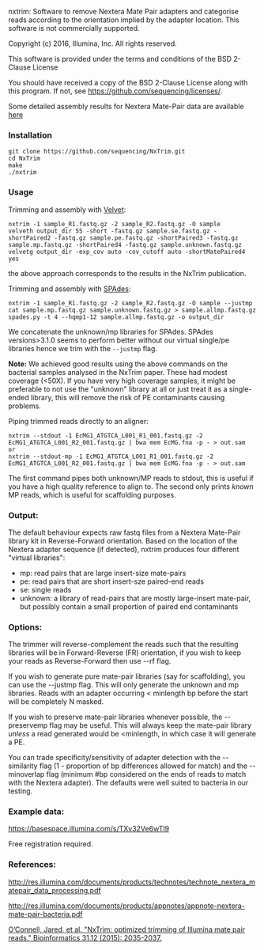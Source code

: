 nxtrim: Software to remove Nextera Mate Pair adapters and categorise reads according to the orientation implied by the adapter location.  This software is not commercially supported.

Copyright (c) 2016, Illumina, Inc. All rights reserved.

This software is provided under the terms and conditions of the BSD 2-Clause License

You should have received a copy of the BSD 2-Clause License along with this program. If not, see https://github.com/sequencing/licenses/.

Some detailed assembly results for Nextera Mate-Pair data are available [here](https://github.com/sequencing/NxTrim/wiki/Bacterial-assemblies-using-Nextera-Mate-pairs)


### Installation

```
git clone https://github.com/sequencing/NxTrim.git
cd NxTrim
make
./nxtrim
```

### Usage

Trimming and assembly with [Velvet](https://www.ebi.ac.uk/~zerbino/velvet/):

```
nxtrim -1 sample_R1.fastq.gz -2 sample_R2.fastq.gz -O sample 
velveth output_dir 55 -short -fastq.gz sample.se.fastq.gz -shortPaired2 -fastq.gz sample.pe.fastq.gz -shortPaired3 -fastq.gz sample.mp.fastq.gz -shortPaired4 -fastq.gz sample.unknown.fastq.gz
velvetg output_dir -exp_cov auto -cov_cutoff auto -shortMatePaired4 yes
```
the above approach corresponds to the results in the NxTrim publication.

Trimming and assembly with [SPAdes](http://bioinf.spbau.ru/spades):

```
nxtrim -1 sample_R1.fastq.gz -2 sample_R2.fastq.gz -O sample --justmp
cat sample.mp.fastq.gz sample.unknown.fastq.gz > sample.allmp.fastq.gz
spades.py -t 4 --hqmp1-12 sample.allmp.fastq.gz -o output_dir
```
We concatenate the unknown/mp libraries for SPAdes.  SPAdes versions>3.1.0 seems to perform better without our virtual single/pe libraries hence we trim with the `--justmp` flag. 

**Note:** We achieved good results using the above commands on the bacterial samples analysed in the NxTrim paper.  These had modest coverage (<50X).  If you have very high coverage samples, it might be preferable to not use the "unknown" library at all or just treat it as a single-ended library, this will remove the risk of PE contaminants causing problems.

Piping trimmed reads directly to an aligner:

```
nxtrim --stdout -1 EcMG1_ATGTCA_L001_R1_001.fastq.gz -2 EcMG1_ATGTCA_L001_R2_001.fastq.gz | bwa mem EcMG.fna -p - > out.sam
or
nxtrim --stdout-mp -1 EcMG1_ATGTCA_L001_R1_001.fastq.gz -2 EcMG1_ATGTCA_L001_R2_001.fastq.gz | bwa mem EcMG.fna -p - > out.sam
```
The first command pipes both unknown/MP reads to stdout, this is useful if you have a high quality reference to align to. The second only prints *known* MP reads, which is useful for scaffolding purposes.

### Output:

The default behaviour expects raw fastq files from a Nextera Mate-Pair library kit in Reverse-Forward orientation.  Based on the location of the Nextera adapter sequence (if detected), nxtrim produces four different "virtual libraries":

* mp: read pairs that are large insert-size mate-pairs
* pe: read pairs that are short insert-sze paired-end reads
* se: single reads 
* unknown: a library of read-pairs that are mostly large-insert mate-pair, but possibly contain a small proportion of paired end contaminants

### Options:

The trimmer will reverse-complement the reads such that the resulting libraries will be in Forward-Reverse (FR) orientation, if you wish to keep your reads as Reverse-Forward then use --rf flag.

If you wish to generate pure mate-pair libraries (say for scaffolding), you can use the --justmp flag.  This will only generate the unknown and mp libraries.  Reads with an adapter occurring < minlength bp before the start will be completely N masked.

If you wish to preserve mate-pair libraries whenever possible, the --preservemp flag may be useful.  This will always keep the mate-pair library *unless* a read generated would be <minlength, in which case it will generate a PE.

You can trade specificity/sensitivity of adapter detection with the --similarity flag (1 - proportion of bp differences allowed for match) and the --minoverlap flag (minimum #bp considered on the ends of reads to match with the Nextera adapter).  The defaults were well suited to bacteria in our testing.

### Example data:

https://basespace.illumina.com/s/TXv32Ve6wTl9

Free registration required.

### References:

http://res.illumina.com/documents/products/technotes/technote_nextera_matepair_data_processing.pdf

http://res.illumina.com/documents/products/appnotes/appnote-nextera-mate-pair-bacteria.pdf

[O’Connell, Jared, et al. "NxTrim: optimized trimming of Illumina mate pair reads." Bioinformatics 31.12 (2015): 2035-2037.](http://bioinformatics.oxfordjournals.org/content/31/12/2035.abstract)
